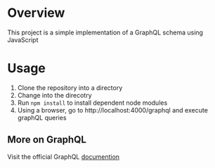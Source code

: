 # Overview
This project is a simple implementation of a GraphQL schema using JavaScript

# Usage
1. Clone the repository into a directory
2. Change into the direcotry
3. Run <code>npm install</code> to install dependent node modules
4. Using a browser, go to http://localhost:4000/graphql and execute graphQL queries

## More on GraphQL
Visit the official GraphQL [documention](https://graphql.org/learn/)
